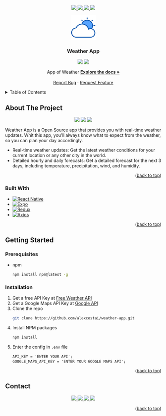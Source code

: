<a name="readme-top"></a>

<!-- PROJECT SHIELDS -->
<p align="center">
  <a href="https://personal-portfolio-0tdn.onrender.com/" alt="portfolio" target="_blank">
    <img src="https://img.shields.io/badge/Portafolio-3d3d3d?style=for-the-badge&logo=visualstudiocode&logoColor=white" />
  </a>
  <a href="https://linkedin.com/in/alexcostai" alt="LinkedIn" target="_blank">
    <img src="https://img.shields.io/badge/linkedin-0A66C2?style=for-the-badge&logo=linkedin&logoColor=white" />
  </a>
  <a href="mailto:alexunio28@gmail.com" alt="Gmail" target="_blank">
    <img src="https://img.shields.io/badge/email-EA4335?style=for-the-badge&logo=gmail&logoColor=white" />
  </a>
  <a href="https://github.com/alexcostai/" alt="github" target="_blank">
    <img src="https://img.shields.io/badge/Github-181717?style=for-the-badge&logo=github&logoColor=white" />
  </a>
</p>

<!-- PROJECT LOGO -->
<div align="center">
  <a href="https://github.com/alexcostai/weather-app">
    <img src="assets/icon.png" alt="Logo" width="80" height="80">
  </a>
  <h3 align="center">Weather App</h3>
    <div align="center">
      <img src="https://img.shields.io/badge/Android-3DDC84?style=for-the-badge&logo=android&logoColor=white" />
      <img src="https://img.shields.io/badge/ios-000000?style=for-the-badge&logo=apple&logoColor=white" />
    </div>
  <p align="center">
    App of Weather
    <a href="https://github.com/alexcostai/weather-app"><strong>Explore the docs »</strong></a>
    <br />
    <br />
    <a href="https://github.com/alexcostai/weather-app/issues">Report Bug</a>
    ·
    <a href="https://github.com/alexcostai/weather-app/issues">Request Feature</a>
  </p>
</div>

<!-- TABLE OF CONTENTS -->
<details>
  <summary>Table of Contents</summary>
  <ol>
    <li>
      <a href="#about-the-project">About The Project</a>
      <ul>
        <li><a href="#built-with">Built With</a></li>
      </ul>
    </li>
    <li>
      <a href="#getting-started">Getting Started</a>
      <ul>
        <li><a href="#prerequisites">Prerequisites</a></li>
        <li><a href="#installation">Installation</a></li>
      </ul>
    </li>
    <li><a href="#usage">Usage</a></li
    <li><a href="#contact">Contact</a></li>
  </ol>
</details>

<!-- ABOUT THE PROJECT -->
## About The Project

<div align="center">
  <img src="https://github.com/alexcostai/weather-app/assets/29156155/78077228-410a-4f1c-814a-708a8d2bfdc8ﬁ" width="25%" />
  <img src="https://github.com/alexcostai/weather-app/assets/29156155/5b3c9315-e0d0-482c-b272-db6b197b00d4" width="25%" />
  <img src="https://github.com/alexcostai/weather-app/assets/29156155/d241a2a7-cc9a-42d5-9239-75f1a3462d5a" width="25%" />
</div>


Weather App is a Open Source app that provides you with real-time weather updates.
Whit this app, you'll always know what to expect from the weather, so you can plan your day accordingly.

* Real-time weather updates: Get the latest weather conditions for your current location or any other city in the world.
* Detailed hourly and daily forecasts: Get a detailed forecast for the next 3 days, including temperature, precipitation, wind, and humidity.

<p align="right">(<a href="#readme-top">back to top</a>)</p>



### Built With

* [![React Native][reactnative.com]][reactnative-url]
* [![Expo][expo.com]][expo-url]
* [![Redux][redux.com]][redux-url]
* [![Axios][axios.com]][axios-url]

<p align="right">(<a href="#readme-top">back to top</a>)</p>



<!-- GETTING STARTED -->
## Getting Started

### Prerequisites

* npm
  ```sh
  npm install npm@latest -g
  ```

### Installation

1. Get a free API Key at [Free Weather API](https://www.weatherapi.com/)
2. Get a Google Maps API Key at [Google API](https://developers.google.com/maps/documentation/javascript/get-api-key?hl=es-419)
3. Clone the repo
   ```sh
   git clone https://github.com/alexcostai/weather-app.git
   ```
4. Install NPM packages
   ```sh
   npm install
   ```
5. Enter the config in `.env` file
   ```.env
   API_KEY = 'ENTER YOUR API';
   GOOGLE_MAPS_API_KEY = 'ENTER YOUR GOOGLE MAPS API';
   ```

<p align="right">(<a href="#readme-top">back to top</a>)</p>

<!-- CONTACT -->
## Contact

<p align="center">
  <a href="https://personal-portfolio-0tdn.onrender.com/" alt="portfolio" target="_blank">
    <img src="https://img.shields.io/badge/Portafolio-3d3d3d?style=for-the-badge&logo=visualstudiocode&logoColor=white" />
  </a>
  <a href="https://linkedin.com/in/alexcostai" alt="LinkedIn" target="_blank">
    <img src="https://img.shields.io/badge/linkedin-0A66C2?style=for-the-badge&logo=linkedin&logoColor=white" />
  </a>
  <a href="mailto:alexunio28@gmail.com" alt="Gmail" target="_blank">
    <img src="https://img.shields.io/badge/email-EA4335?style=for-the-badge&logo=gmail&logoColor=white" />
  </a>
  <a href="https://github.com/alexcostai/" alt="github" target="_blank">
    <img src="https://img.shields.io/badge/Github-181717?style=for-the-badge&logo=github&logoColor=white" />
  </a>
</p>


<p align="right">(<a href="#readme-top">back to top</a>)</p>

<!-- MARKDOWN LINKS & IMAGES -->
[reactnative.com]: https://img.shields.io/badge/React%20Native-20232A?style=for-the-badge&logo=react&logoColor=61DAFB
[reactnative-url]: https://reactnative.dev
[redux.com]: https://img.shields.io/badge/Redux-20232A?style=for-the-badge&logo=redux&logoColor=764abc
[redux-url]: https://redux.js.org
[axios.com]: https://img.shields.io/badge/axios-20232A?style=for-the-badge&logo=axios&logoColor=764abc
[axios-url]: https://axios-http.com/docs/intro
[expo.com]: https://img.shields.io/badge/expo-20232A?style=for-the-badge&logo=expo&logoColor=white
[expo-url]: https://expo.dev/
